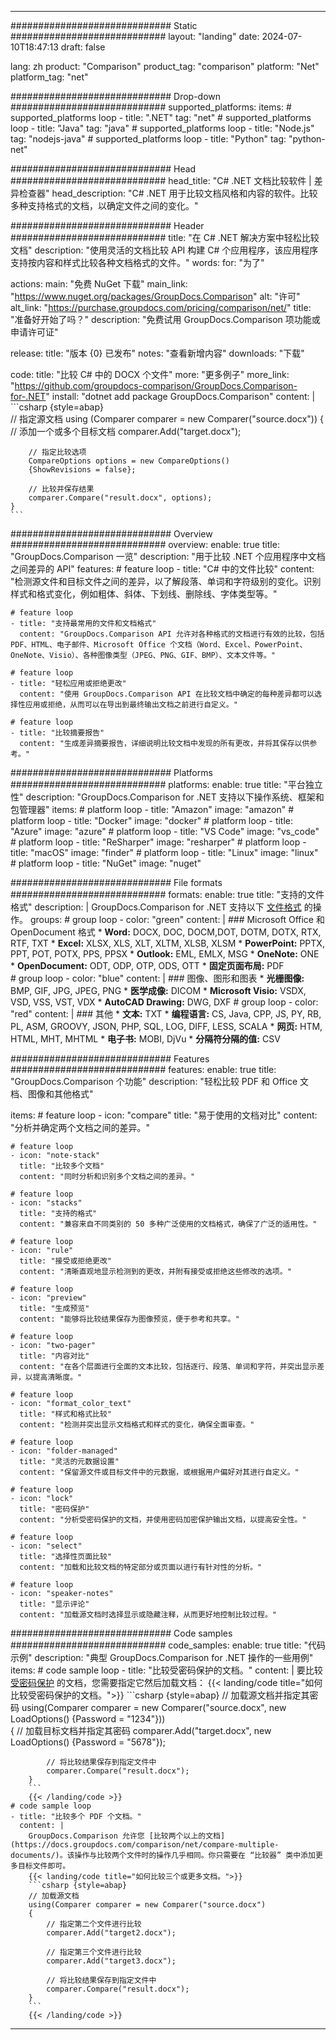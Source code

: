 
---
############################# Static ############################
layout: "landing"
date: 2024-07-10T18:47:13
draft: false

lang: zh
product: "Comparison"
product_tag: "comparison"
platform: "Net"
platform_tag: "net"

############################# Drop-down ############################
supported_platforms:
  items:
    # supported_platforms loop
    - title: ".NET"
      tag: "net"
    # supported_platforms loop
    - title: "Java"
      tag: "java"
    # supported_platforms loop
    - title: "Node.js"
      tag: "nodejs-java"
    # supported_platforms loop
    - title: "Python"
      tag: "python-net"

############################# Head ############################
head_title: "C# .NET 文档比较软件 | 差异检查器"
head_description: "C# .NET 用于比较文档风格和内容的软件。比较多种支持格式的文档，以确定文件之间的变化。"

############################# Header ############################
title: "在 C# .NET 解决方案中轻松比较文档"
description: "使用灵活的文档比较 API 构建 C# 个应用程序，该应用程序支持按内容和样式比较各种文档格式的文件。"
words:
  for: "为了"

actions:
  main: "免费 NuGet 下载"
  main_link: "https://www.nuget.org/packages/GroupDocs.Comparison"
  alt: "许可"
  alt_link: "https://purchase.groupdocs.com/pricing/comparison/net/"
  title: "准备好开始了吗？"
  description: "免费试用 GroupDocs.Comparison 项功能或申请许可证"

release:
  title: "版本 {0} 已发布"
  notes: "查看新增内容"
  downloads: "下载"

code:
  title: "比较 C# 中的 DOCX 个文件"
  more: "更多例子"
  more_link: "https://github.com/groupdocs-comparison/GroupDocs.Comparison-for-.NET"
  install: "dotnet add package GroupDocs.Comparison"
  content: |
    ```csharp {style=abap}   
    // 指定源文档
    using (Comparer comparer = new Comparer("source.docx"))
    {
        // 添加一个或多个目标文档
        comparer.Add("target.docx");

        // 指定比较选项
        CompareOptions options = new CompareOptions() 
        {ShowRevisions = false};

        // 比较并保存结果
        comparer.Compare("result.docx", options);
    }
    ```

############################# Overview ############################
overview:
  enable: true
  title: "GroupDocs.Comparison 一览"
  description: "用于比较 .NET 个应用程序中文档之间差异的 API"
  features:
    # feature loop
    - title: "C# 中的文件比较"
      content: "检测源文件和目标文件之间的差异，以了解段落、单词和字符级别的变化。识别样式和格式变化，例如粗体、斜体、下划线、删除线、字体类型等。"

    # feature loop
    - title: "支持最常用的文件和文档格式"
      content: "GroupDocs.Comparison API 允许对各种格式的文档进行有效的比较，包括 PDF、HTML、电子邮件、Microsoft Office 个文档（Word、Excel、PowerPoint、OneNote、Visio）、各种图像类型（JPEG、PNG、GIF、BMP）、文本文件等。"

    # feature loop
    - title: "轻松应用或拒绝更改"
      content: "使用 GroupDocs.Comparison API 在比较文档中确定的每种差异都可以选择性应用或拒绝，从而可以在导出到最终输出文档之前进行自定义。"

    # feature loop
    - title: "比较摘要报告"
      content: "生成差异摘要报告，详细说明比较文档中发现的所有更改，并将其保存以供参考。"

############################# Platforms ############################
platforms:
  enable: true
  title: "平台独立性"
  description: "GroupDocs.Comparison for .NET 支持以下操作系统、框架和包管理器"
  items:
    # platform loop
    - title: "Amazon"
      image: "amazon"
    # platform loop
    - title: "Docker"
      image: "docker"
    # platform loop
    - title: "Azure"
      image: "azure"
    # platform loop
    - title: "VS Code"
      image: "vs_code"
    # platform loop
    - title: "ReSharper"
      image: "resharper"
    # platform loop
    - title: "macOS"
      image: "finder"
    # platform loop
    - title: "Linux"
      image: "linux"
    # platform loop
    - title: "NuGet"
      image: "nuget"

############################# File formats ############################
formats:
  enable: true
  title: "支持的文件格式"
  description: |
    GroupDocs.Comparison for .NET 支持以下 [文件格式](https://docs.groupdocs.com/comparison/net/supported-document-formats/) 的操作。
  groups:
    # group loop
    - color: "green"
      content: |
        ### Microsoft Office 和 OpenDocument 格式
        * **Word:** DOCX, DOC, DOCM,DOT, DOTM, DOTX, RTX, RTF, TXT
        * **Excel:** XLSX, XLS, XLT, XLTM, XLSB, XLSM
        * **PowerPoint:** PPTX, PPT, POT, POTX, PPS, PPSX
        * **Outlook:** EML, EMLX, MSG
        * **OneNote:** ONE
        * **OpenDocument:** ODT, ODP, OTP, ODS, OTT
        * **固定页面布局:** PDF        
    # group loop
    - color: "blue"
      content: |
        ### 图像、图形和图表
        * **光栅图像:** BMP, GIF, JPG, JPEG, PNG
        * **医学成像:** DICOM
        * **Microsoft Visio:** VSDX, VSD, VSS, VST, VDX
        * **AutoCAD Drawing:** DWG, DXF
      # group loop
    - color: "red"
      content: |
        ### 其他
        * **文本:** TXT
        * **编程语言:** CS, Java, CPP, JS, PY, RB, PL, ASM, GROOVY, JSON, PHP, SQL, LOG, DIFF, LESS, SCALA
        * **网页:** HTM, HTML, MHT, MHTML
        * **电子书:** MOBI, DjVu
        * **分隔符分隔的值:** CSV

############################# Features ############################
features:
  enable: true
  title: "GroupDocs.Comparison 个功能"
  description: "轻松比较 PDF 和 Office 文档、图像和其他格式"

  items:
    # feature loop
    - icon: "compare"
      title: "易于使用的文档对比"
      content: "分析并确定两个文档之间的差异。"

    # feature loop
    - icon: "note-stack"
      title: "比较多个文档"
      content: "同时分析和识别多个文档之间的差异。"

    # feature loop
    - icon: "stacks"
      title: "支持的格式"
      content: "兼容来自不同类别的 50 多种广泛使用的文档格式，确保了广泛的适用性。"

    # feature loop
    - icon: "rule"
      title: "接受或拒绝更改"
      content: "清晰直观地显示检测到的更改，并附有接受或拒绝这些修改的选项。"

    # feature loop
    - icon: "preview"
      title: "生成预览"
      content: "能够将比较结果保存为图像预览，便于参考和共享。"

    # feature loop
    - icon: "two-pager"
      title: "内容对比"
      content: "在各个层面进行全面的文本比较，包括逐行、段落、单词和字符，并突出显示差异，以提高清晰度。"

    # feature loop
    - icon: "format_color_text"
      title: "样式和格式比较"
      content: "检测并突出显示文档格式和样式的变化，确保全面审查。"

    # feature loop
    - icon: "folder-managed"
      title: "灵活的元数据设置"
      content: "保留源文件或目标文件中的元数据，或根据用户偏好对其进行自定义。"

    # feature loop
    - icon: "lock"
      title: "密码保护"
      content: "分析受密码保护的文档，并使用密码加密保护输出文档，以提高安全性。"

    # feature loop
    - icon: "select"
      title: "选择性页面比较"
      content: "加载和比较文档的特定部分或页面以进行有针对性的分析。"

    # feature loop
    - icon: "speaker-notes"
      title: "显示评论"
      content: "加载源文档时选择显示或隐藏注释，从而更好地控制比较过程。"

############################# Code samples ############################
code_samples:
  enable: true
  title: "代码示例"
  description: "典型 GroupDocs.Comparison for .NET 操作的一些用例"
  items:
    # code sample loop
    - title: "比较受密码保护的文档。"
      content: |
        要比较 [受密码保护](https://docs.groupdocs.com/comparison/net/load-password-protected-documents/) 的文档，您需要指定它然后加载文档：
        {{< landing/code title="如何比较受密码保护的文档。">}}
        ```csharp {style=abap}
        // 加载源文档并指定其密码
        using(Comparer comparer = new Comparer("source.docx", new LoadOptions() {Password = "1234"}))  
        {
            // 加载目标文档并指定其密码
            comparer.Add("target.docx", new LoadOptions() {Password = "5678"});

            // 将比较结果保存到指定文件中
            comparer.Compare("result.docx");
        }
        ```
        {{< /landing/code >}}
    # code sample loop
    - title: "比较多个 PDF 个文档。"
      content: |
        GroupDocs.Comparison 允许您 [比较两个以上的文档](https://docs.groupdocs.com/comparison/net/compare-multiple-documents/)。该操作与比较两个文件时的操作几乎相同。你只需要在 “比较器” 类中添加更多目标文件即可。
        {{< landing/code title="如何比较三个或更多文档。">}}
        ```csharp {style=abap}   
        // 加载源文档
        using(Comparer comparer = new Comparer("source.docx") 
        {
            // 指定第二个文件进行比较
            comparer.Add("target2.docx");
            
            // 指定第三个文件进行比较
            comparer.Add("target3.docx");
            
            // 将比较结果保存到指定文件中
            comparer.Compare("result.docx");
        }
        ```
        {{< /landing/code >}}

---
